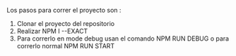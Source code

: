 Los pasos para correr el proyecto son :

1. Clonar el proyecto del repositorio
2. Realizar NPM I --EXACT
3. Para correrlo en mode debug usan el comando NPM RUN DEBUG o para correrlo normal NPM RUN START
